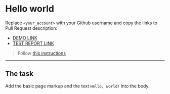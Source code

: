 # Hello world
Replace `<your_account>` with your Github username and copy the links to Pull Request description:
- [DEMO LINK](https://Maksym845.github.io/layout_hello-world/)
- [TEST REPORT LINK](https://Maksym845.github.io/layout_hello-world/report/html_report/)

> Follow [this instructions](https://mate-academy.github.io/layout_task-guideline/#how-to-solve-the-layout-tasks-on-github)
___

## The task
Add the basic page markup and the text `Hello, world!` into the body.

